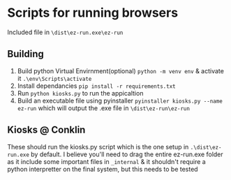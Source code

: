 # Scripts for running browsers

Included file in `\dist\ez-run.exe\ez-run`

## Building

1. Build python Virtual Envirnment(optional) `python -m venv env` & activate it `.\env\Scripts\activate`
2. Install dependancies `pip install -r requirements.txt`
3. Run `python kiosks.py` to run the appicaltion
4. Build an executable file using pyinstaller `pyinstaller kiosks.py --name ez-run` which will output the .exe file in `\dist\ez-run\ez-run`

## Kiosks @ Conklin

These should run the kiosks.py script which is the one setup in `.\dist\ez-run.exe` by default. I believe you'll need to drag the entire ez-run.exe folder as it include some important files in `_internal` & it shouldn't require a python interpretter on the final system, but this needs to be tested
